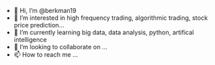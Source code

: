 - 👋 Hi, I’m @berkman19
- 👀 I’m interested in high frequency trading, algorithmic trading, stock price prediction...
- 🌱 I’m currently learning big data, data analysis, python, artifical intelligence
- 💞️ I’m looking to collaborate on ...
- 📫 How to reach me ...

<!---
berkman19/berkman19 is a ✨ special ✨ repository because its `README.md` (this file) appears on your GitHub profile.
You can click the Preview link to take a look at your changes.
--->

